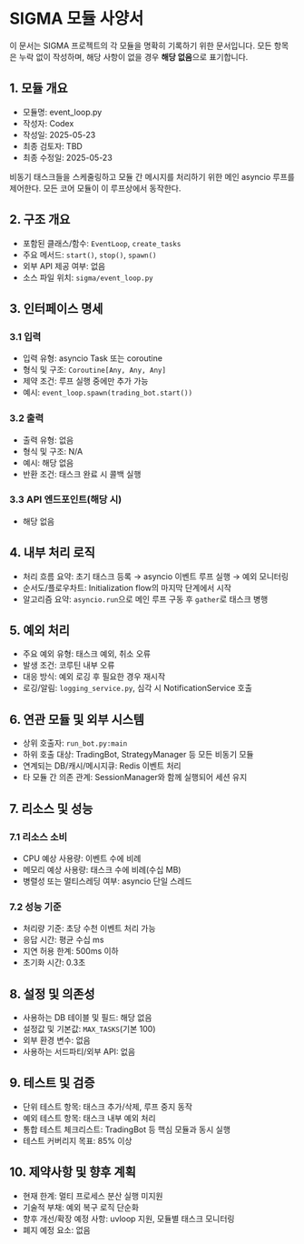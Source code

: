 # SIGMA 모듈 사양서

이 문서는 SIGMA 프로젝트의 각 모듈을 명확히 기록하기 위한 문서입니다. 모든 항목은 누락 없이 작성하며, 해당 사항이 없을 경우 **해당 없음**으로 표기합니다.

## 1. 모듈 개요
* 모듈명: event_loop.py
* 작성자: Codex
* 작성일: 2025-05-23
* 최종 검토자: TBD
* 최종 수정일: 2025-05-23

비동기 태스크들을 스케줄링하고 모듈 간 메시지를 처리하기 위한 메인 asyncio 루프를
제어한다. 모든 코어 모듈이 이 루프상에서 동작한다.

## 2. 구조 개요
* 포함된 클래스/함수: `EventLoop`, `create_tasks`
* 주요 메서드: `start()`, `stop()`, `spawn()`
* 외부 API 제공 여부: 없음
* 소스 파일 위치: `sigma/event_loop.py`

## 3. 인터페이스 명세
### 3.1 입력
* 입력 유형: asyncio Task 또는 coroutine
* 형식 및 구조: `Coroutine[Any, Any, Any]`
* 제약 조건: 루프 실행 중에만 추가 가능
* 예시: `event_loop.spawn(trading_bot.start())`

### 3.2 출력
* 출력 유형: 없음
* 형식 및 구조: N/A
* 예시: 해당 없음
* 반환 조건: 태스크 완료 시 콜백 실행

### 3.3 API 엔드포인트(해당 시)
* 해당 없음

## 4. 내부 처리 로직
* 처리 흐름 요약: 초기 태스크 등록 → asyncio 이벤트 루프 실행 → 예외 모니터링
* 순서도/플로우차트: Initialization flow의 마지막 단계에서 시작
* 알고리즘 요약: `asyncio.run`으로 메인 루프 구동 후 `gather`로 태스크 병행

## 5. 예외 처리
* 주요 예외 유형: 태스크 예외, 취소 오류
* 발생 조건: 코루틴 내부 오류
* 대응 방식: 예외 로깅 후 필요한 경우 재시작
* 로깅/알림: `logging_service.py`, 심각 시 NotificationService 호출

## 6. 연관 모듈 및 외부 시스템
* 상위 호출자: `run_bot.py:main`
* 하위 호출 대상: TradingBot, StrategyManager 등 모든 비동기 모듈
* 연계되는 DB/캐시/메시지큐: Redis 이벤트 처리
* 타 모듈 간 의존 관계: SessionManager와 함께 실행되어 세션 유지

## 7. 리소스 및 성능
### 7.1 리소스 소비
* CPU 예상 사용량: 이벤트 수에 비례
* 메모리 예상 사용량: 태스크 수에 비례(수십 MB)
* 병렬성 또는 멀티스레딩 여부: asyncio 단일 스레드

### 7.2 성능 기준
* 처리량 기준: 초당 수천 이벤트 처리 가능
* 응답 시간: 평균 수십 ms
* 지연 허용 한계: 500ms 이하
* 초기화 시간: 0.3초

## 8. 설정 및 의존성
* 사용하는 DB 테이블 및 필드: 해당 없음
* 설정값 및 기본값: `MAX_TASKS`(기본 100)
* 외부 환경 변수: 없음
* 사용하는 서드파티/외부 API: 없음

## 9. 테스트 및 검증
* 단위 테스트 항목: 태스크 추가/삭제, 루프 중지 동작
* 예외 테스트 항목: 태스크 내부 예외 처리
* 통합 테스트 체크리스트: TradingBot 등 핵심 모듈과 동시 실행
* 테스트 커버리지 목표: 85% 이상

## 10. 제약사항 및 향후 계획
* 현재 한계: 멀티 프로세스 분산 실행 미지원
* 기술적 부채: 예외 복구 로직 단순화
* 향후 개선/확장 예정 사항: uvloop 지원, 모듈별 태스크 모니터링
* 폐지 예정 요소: 없음
